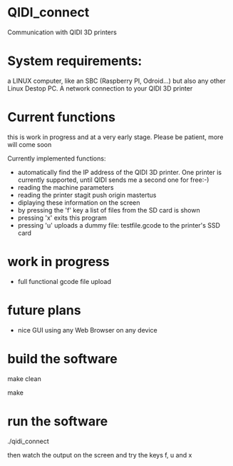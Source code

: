 # QIDI_connect
Communication with QIDI 3D printers

# System requirements:
a LINUX computer, like an SBC (Raspberry PI, Odroid...) but also any other Linux Destop PC.
A network connection to your QIDI 3D printer

# Current functions

this is work in progress and at a very early stage. Please be patient, more will come soon

Currently implemented functions:

- automatically find the IP address of the QIDI 3D printer. One printer is currently supported, until QIDI sends me a second one for free:-)
- reading the machine parameters
- reading the printer stagit push origin mastertus
- diplaying these information on the screen
- by pressing the 'f' key a list of files from the SD card is shown
- pressing 'x' exits this program
- pressing 'u' uploads a dummy file: testfile.gcode to the printer's SSD card

# work in progress

- full functional gcode file upload

# future plans

- nice GUI using any Web Browser on any device

# build the software

make clean

make

# run the software

./qidi_connect

then watch the output on the screen and try the keys f, u and x

